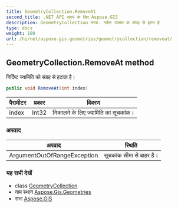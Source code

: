 ```yaml
---
title: GeometryCollection.RemoveAt
second_title: .NET API संदर्भ के लिए Aspose.GIS
description: GeometryCollection तरक. नर्दष्ट ज्यमत क संग्रह से हटत है
type: docs
weight: 180
url: /hi/net/aspose.gis.geometries/geometrycollection/removeat/
---
```

## GeometryCollection.RemoveAt method

निर्दिष्ट ज्यामिति को संग्रह से हटाता है।

```csharp
public void RemoveAt(int index)
```

| पैरामीटर | प्रकार | विवरण |
| --- | --- | --- |
| index | Int32 | निकालने के लिए ज्यामिति का सूचकांक। |

### अपवाद

| अपवाद | स्थिति |
| --- | --- |
| ArgumentOutOfRangeException | सूचकांक सीमा से बाहर है। |

### यह सभी देखें

* class [GeometryCollection](../)
* नाम स्थान [Aspose.Gis.Geometries](../../geometrycollection/)
* सभा [Aspose.GIS](../../../)


